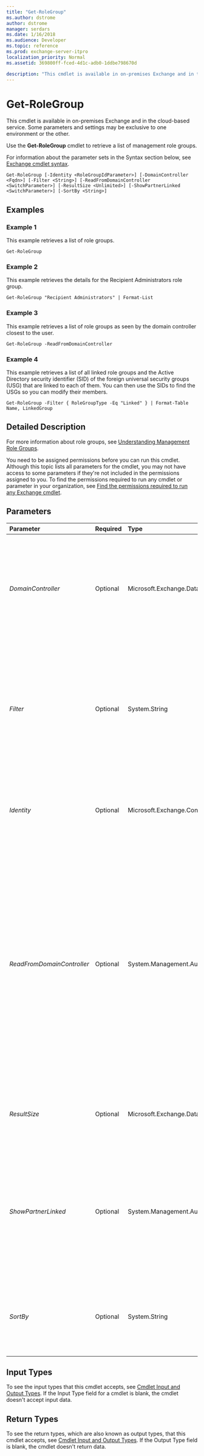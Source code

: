 ```yaml
---
title: "Get-RoleGroup"
ms.author: dstrome
author: dstrome
manager: serdars
ms.date: 1/16/2018
ms.audience: Developer
ms.topic: reference
ms.prod: exchange-server-itpro
localization_priority: Normal
ms.assetid: 369800ff-fced-4d1c-adb0-1ddbe798670d

description: "This cmdlet is available in on-premises Exchange and in the cloud-based service. Some parameters and settings may be exclusive to one environment or the other."
---
```


# Get-RoleGroup

This cmdlet is available in on-premises Exchange and in the cloud-based service. Some parameters and settings may be exclusive to one environment or the other. 
  
Use the **Get-RoleGroup** cmdlet to retrieve a list of management role groups.
  
For information about the parameter sets in the Syntax section below, see [Exchange cmdlet syntax](https://technet.microsoft.com/library/bb123552.aspx). 
  
```
Get-RoleGroup [-Identity <RoleGroupIdParameter>] [-DomainController <Fqdn>] [-Filter <String>] [-ReadFromDomainController <SwitchParameter>] [-ResultSize <Unlimited>] [-ShowPartnerLinked <SwitchParameter>] [-SortBy <String>]

```

## Examples
<a name="Examples"> </a>

### Example 1

This example retrieves a list of role groups.
  
```
Get-RoleGroup
```

### Example 2

This example retrieves the details for the Recipient Administrators role group.
  
```
Get-RoleGroup "Recipient Administrators" | Format-List
```

### Example 3

This example retrieves a list of role groups as seen by the domain controller closest to the user.
  
```
Get-RoleGroup -ReadFromDomainController
```

### Example 4

This example retrieves a list of all linked role groups and the Active Directory security identifier (SID) of the foreign universal security groups (USG) that are linked to each of them. You can then use the SIDs to find the USGs so you can modify their members.
  
```
Get-RoleGroup -Filter { RoleGroupType -Eq "Linked" } | Format-Table Name, LinkedGroup
```

## Detailed Description
<a name="DetailedDescription"> </a>

For more information about role groups, see [Understanding Management Role Groups](https://technet.microsoft.com/library/2a92e06c-523e-4fd4-a937-152562b7741d.aspx).
  
You need to be assigned permissions before you can run this cmdlet. Although this topic lists all parameters for the cmdlet, you may not have access to some parameters if they're not included in the permissions assigned to you. To find the permissions required to run any cmdlet or parameter in your organization, see [Find the permissions required to run any Exchange cmdlet](https://technet.microsoft.com/library/mt432940.aspx).
  
## Parameters
<a name="DetailedDescription"> </a>

|**Parameter**|**Required**|**Type**|**Description**|
|:-----|:-----|:-----|:-----|
| _DomainController_ <br/> |Optional  <br/> |Microsoft.Exchange.Data.Fqdn  <br/> |This parameter is available only in on-premises Exchange.  <br/> The _DomainController_ parameter specifies the domain controller that's used by this cmdlet to read data from or write data to Active Directory. You identify the domain controller by its fully qualified domain name (FQDN). For example, `dc01.contoso.com`.  <br/> |
| _Filter_ <br/> |Optional  <br/> |System.String  <br/> |The _Filter_ parameter specifies the property to be used to filter the role groups. Only the role groups that match the criteria you specify are returned. <br/> You can filter on the  `LinkedGroup`,  `ManagedBy`,  `Members`,  `Name`,  `RoleGroupType`, and  `DisplayName` properties. If you create a filter using the `RoleGroupType` property, the only values you can use in the filter are `Standard` and `Linked`.  <br/> |
| _Identity_ <br/> |Optional  <br/> |Microsoft.Exchange.Configuration.Tasks.RoleGroupIdParameter  <br/> |The _Identity_ parameter specifies the role group to retrieve. If the name of the role group contains spaces, enclose the name in quotation marks ("). <br/> If the _Identity_ parameter isn't specified, all role groups are returned. <br/> |
| _ReadFromDomainController_ <br/> |Optional  <br/> |System.Management.Automation.SwitchParameter  <br/> |This parameter is available only in on-premises Exchange.  <br/> The _ReadFromDomainController_ switch specifies that information should be read from a domain controller in the user's domain. If you run the command `Set-AdServerSettings -ViewEntireForest $true` to include all objects in the forest and you don't use the _ReadFromDomainController_ switch, it's possible that information will be read from a global catalog that has outdated information. When you use the _ReadFromDomainController_ switch, multiple reads might be necessary to get the information. You don't have to specify a value with this switch. <br/> > [!NOTE]> By default, the recipient scope is set to the domain that hosts your Exchange servers.           |
| _ResultSize_ <br/> |Optional  <br/> |Microsoft.Exchange.Data.Unlimited  <br/> |The _ResultSize_ parameter specifies the maximum number of results to return. If you want to return all requests that match the query, use `unlimited` for the value of this parameter. The default value is `1000`.  <br/> |
| _ShowPartnerLinked_ <br/> |Optional  <br/> |System.Management.Automation.SwitchParameter  <br/> |This parameter is available only in the cloud-based service.  <br/> This _ShowPartnerLinked_ switch specifies whether to return built-in role groups that are of type `PartnerRoleGroup`. Role groups of this type are used in the cloud-based services to allow partner service providers to manage their customer organizations. These role groups can't be edited and are therefore not shown by default.  <br/> |
| _SortBy_ <br/> |Optional  <br/> |System.String  <br/> | The _SortBy_ parameter specifies the property to sort the results by. You can sort by only one property at a time. The results are sorted in ascending order. <br/>  If the default view doesn't include the property you're sorting by, you can append the command with `| Format-Table -Auto <Property1>,<Property2>...` to create a new view that contains all of the properties that you want to see. Wildcards (*) in the property names are supported. <br/>  You can sort by the following properties: <br/> **Name** <br/> **DisplayName** <br/> |
   
## Input Types
<a name="InputTypes"> </a>

To see the input types that this cmdlet accepts, see [Cmdlet Input and Output Types](http://go.microsoft.com/fwlink/p/?linkId=616387). If the Input Type field for a cmdlet is blank, the cmdlet doesn't accept input data. 
  
## Return Types
<a name="ReturnTypes"> </a>

To see the return types, which are also known as output types, that this cmdlet accepts, see [Cmdlet Input and Output Types](http://go.microsoft.com/fwlink/p/?linkId=616387). If the Output Type field is blank, the cmdlet doesn't return data. 
  

